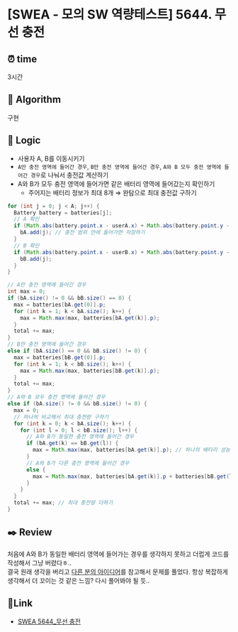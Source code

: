 # [SWEA - 모의 SW 역량테스트] 5644. 무선 충전
 
## ⏰  **time**
3시간

## :pushpin: **Algorithm**
구현

## :round_pushpin: **Logic**
- 사용자 A, B를 이동시키기
- `A만 충전 영역에 들어간 경우`, `B만 충전 영역에 들어간 경우`, `A와 B 모두 충전 영역에 들어간 경우`로 나눠서 충전값 계산하기
- A와 B가 모두 충전 영역에 들어가면 같은 배터리 영역에 들어갔는지 확인하기
  - 주어지는 배터리 정보가 최대 8개 ⇒ 완탐으로 최대 충전값 구하기
```java
for (int j = 0; j < A; j++) {
  Battery battery = batteries[j];
  // A 확인
  if (Math.abs(battery.point.x - userA.x) + Math.abs(battery.point.y - userA.y) <= battery.c) {
    bA.add(j); // 충전 범위 안에 들어가면 저장하기
  }
  // B 확인
  if (Math.abs(battery.point.x - userB.x) + Math.abs(battery.point.y - userB.y) <= battery.c) {
    bB.add(j);
  }
}

// A만 충전 영역에 들어간 경우
int max = 0;
if (bA.size() != 0 && bB.size() == 0) {
  max = batteries[bA.get(0)].p;
  for (int k = 1; k < bA.size(); k++) {
    max = Math.max(max, batteries[bA.get(k)].p);
  }
  total += max;
}
// B만 충전 영역에 들어간 경우
else if (bA.size() == 0 && bB.size() != 0) {
  max = batteries[bB.get(0)].p;
  for (int k = 1; k < bB.size(); k++) {
    max = Math.max(max, batteries[bB.get(k)].p);
  }
  total += max;
}
// A와 B 모두 충전 영역에 들어간 경우
else if (bA.size() != 0 && bB.size() != 0) {
  max = 0;
  // 하나씩 비교해서 최대 충전량 구하기
  for (int k = 0; k < bA.size(); k++) {
    for (int l = 0; l < bB.size(); l++) {
      // A와 B가 동일한 충전 영역에 들어간 경우
      if (bA.get(k) == bB.get(l)) {
        max = Math.max(max, batteries[bA.get(k)].p); // 하나의 배터리 성능을 더하기 (각자 나눠 가지므로.. p/2 + p/2 = p)
      }
      // A와 B가 다른 충전 영역에 들어간 경우
      else {
        max = Math.max(max, batteries[bA.get(k)].p + batteries[bB.get(l)].p); // 각 배터리의 성능을 더하기
      }
    }
  }
  total += max; // 최대 충전량 더하기
}
```

## :black_nib: **Review**
처음에 A와 B가 동일한 배터리 영역에 들어가는 경우를 생각하지 못하고 더럽게 코드를 작성해서 그냥 버렸다ㅎ..  <br/>
결국 원래 생각을 버리고 [다른 분의 아이디어](https://gogigood.tistory.com/41)를 참고해서 문제를 풀었다. 항상 복잡하게 생각해서 더 꼬이는 것 같은 느낌? 다시 풀어봐야 될 듯..

## 📡**Link**
- [SWEA 5644_무선 충전](https://swexpertacademy.com/main/code/problem/problemDetail.do?contestProbId=AWXRDL1aeugDFAUo)
